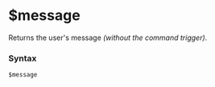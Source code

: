 # $message
Returns the user's message *(without the command trigger)*.

### Syntax
```
$message
```

